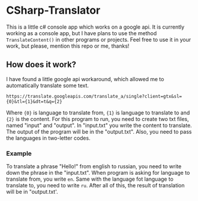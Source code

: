 # CSharp-Translator
This is a little c# console app which works on a google api.
It is currently working as a console app, but I have plans to use the  method ` TranslateContent() ` in other programs or projects. Feel free to use it in your work, but please, mention this repo or me, thanks!

## How does it work?
I have found a little google api workaround, which allowed me to automatically translate some text.

```
https://translate.googleapis.com/translate_a/single?client=gtx&sl={0}&tl={1}&dt=t&q={2}
```
Where `{0}` is language to translate from, `{1}` is language to translate to and `{2}` is the content.
For this program to run, you need to create two txt files, named "input" and "output". In "input.txt" you write the content to translate. The output of the program will be in the
"output.txt". Also, you need to pass the languages in two-letter codes.

### Example

To translate a phrase "Hello!" from english to russian, you need to write down the phrase in the "input.txt".
When program is asking for language to translate from, you write `en`.
Same with the language fot language to translate to, you need to write `ru`.
After all of this, the result of translation will be in "output.txt'.

